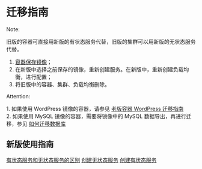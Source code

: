 # 迁移指南
 
<span>Note:</span><div class="alertContent">旧版的容器可直接用新版的有状态服务代替，旧版的集群可以用新版的无状态服务代替。</div>

1. [容器保存镜像](http://support.c.163.com/md.html#!容器服务/容器管理/使用指南/如何保存镜像.md)；
2. 在新版中选择之前保存的镜像，重新创建服务。在新版中，重新创建负载均衡，进行配置；
3. 将旧版中的容器、集群、负载均衡删除。
 
<span>Attention:</span><div class="alertContent">1. 如果使用 WordPress 镜像的容器，请参见 [老版容器 WordPress 迁移指南](http://support.c.163.com/md.html#!容器服务/容器管理/使用指南/老版容器WordPress迁移新版.md)<br>2. 如果使用 MySQL 镜像的容器，需要将镜像中的 MySQL 数据导出，再进行迁移，参见 [如何迁移数据库](http://support.c.163.com/md.html#!计算服务/容器服务/使用技巧/如何迁移数据库.md)</div>

 

## 新版使用指南
[有状态服务和无状态服务的区别](http://support.c.163.com/md.html#!计算服务/容器服务/常见问题/有状态服务和无状态服务的区别.md)
[创建无状态服务](http://support.c.163.com/md.html#!计算服务/容器服务/使用指南/创建无状态服务.md)
[创建有状态服务](http://support.c.163.com/md.html#!计算服务/容器服务/使用指南/创建有状态服务.md)